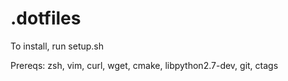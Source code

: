# .dotfiles

To install, run setup.sh

Prereqs: zsh, vim, curl, wget, cmake, libpython2.7-dev, git, ctags
